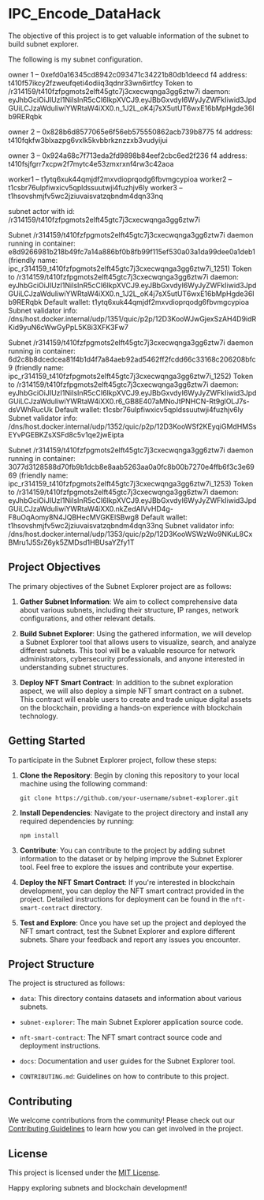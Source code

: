 # IPC_Encode_DataHack

The objective of this project is to get valuable information of the subnet to build subnet explorer.

The following is my subnet configuration.

owner 1 – 0xefd0a16345cd8942c093471c34221b80db1deecd
f4 address: t410f57ikcy2fzweufqeti4odiiq3qdnr33wn6irtfcy
Token to /r314159/t410fzfpgmots2elft45gtc7j3cxecwqnga3gg6ztw7i daemon: eyJhbGciOiJIUzI1NiIsInR5cCI6IkpXVCJ9.eyJBbGxvdyI6WyJyZWFkIiwid3JpdGUiLCJzaWduIiwiYWRtaW4iXX0.n_1J2L_oK4j7sX5utUT6wxE16bMpHgde36Ib9RERqbk

owner 2 – 0x828b6d8577065e6f56eb575550862acb739b8775
f4 address: t410fqkfw3blxazpg6vxlk5kvbbrkznzzxb3vudyijui

owner 3 – 0x924a68c7f713eda2fd9898b84eef2cbc6ed2f236
f4 address: t410fsjfgrr7xcpw2f7mytc4e53zmxrxnf4rw3c42aoa

worker1 – t1ytq6xuk44qmjdf2mxvdioprqodg6fbvmgcypioa
worker2 – t1csbr76ulpfiwxicv5qpldssuutwji4fuzhjv6ly
worker3 – t1hsovshmjfv5wc2jziuvaisvatzqbndm4dqn33nq

subnet actor with id: /r314159/t410fzfpgmots2elft45gtc7j3cxecwqnga3gg6ztw7i

Subnet /r314159/t410fzfpgmots2elft45gtc7j3cxecwqnga3gg6ztw7i daemon running in container: e8d9266981b218b49fc7a14a886bf0b8fb99f115ef530a03a1da99dee0a1deb1 (friendly name: ipc_r314159_t410fzfpgmots2elft45gtc7j3cxecwqnga3gg6ztw7i_1251)
Token to /r314159/t410fzfpgmots2elft45gtc7j3cxecwqnga3gg6ztw7i daemon: eyJhbGciOiJIUzI1NiIsInR5cCI6IkpXVCJ9.eyJBbGxvdyI6WyJyZWFkIiwid3JpdGUiLCJzaWduIiwiYWRtaW4iXX0.n_1J2L_oK4j7sX5utUT6wxE16bMpHgde36Ib9RERqbk
Default wallet: t1ytq6xuk44qmjdf2mxvdioprqodg6fbvmgcypioa
Subnet validator info: /dns/host.docker.internal/udp/1351/quic/p2p/12D3KooWJwGjexSzAH4D9idRKid9yuN6cWwGyPpL5K8i3XFK3Fw7


Subnet /r314159/t410fzfpgmots2elft45gtc7j3cxecwqnga3gg6ztw7i daemon running in container: 6d2c8b8dcedcea81f4b1d4f7a84aeb92ad5462ff2fcdd66c33168c206208bfc9 (friendly name: ipc_r314159_t410fzfpgmots2elft45gtc7j3cxecwqnga3gg6ztw7i_1252)
Token to /r314159/t410fzfpgmots2elft45gtc7j3cxecwqnga3gg6ztw7i daemon: eyJhbGciOiJIUzI1NiIsInR5cCI6IkpXVCJ9.eyJBbGxvdyI6WyJyZWFkIiwid3JpdGUiLCJzaWduIiwiYWRtaW4iXX0.r6_GB8E407aMNoJtPNHCN-Rt9glOLJ7s-dsVWhRucUk
Default wallet: t1csbr76ulpfiwxicv5qpldssuutwji4fuzhjv6ly
Subnet validator info:
/dns/host.docker.internal/udp/1352/quic/p2p/12D3KooWSf2KEyqiGMdHMSsEYvPGEBKZsXSFd8c5v1qe2jwEipta


Subnet /r314159/t410fzfpgmots2elft45gtc7j3cxecwqnga3gg6ztw7i daemon running in container: 3077d3128588d70fb9b1dcb8e8aab5263aa0a0fc8b00b7270e4ffb6f3c3e6969 (friendly name: ipc_r314159_t410fzfpgmots2elft45gtc7j3cxecwqnga3gg6ztw7i_1253)
Token to /r314159/t410fzfpgmots2elft45gtc7j3cxecwqnga3gg6ztw7i daemon: eyJhbGciOiJIUzI1NiIsInR5cCI6IkpXVCJ9.eyJBbGxvdyI6WyJyZWFkIiwid3JpdGUiLCJzaWduIiwiYWRtaW4iXX0.nkZedAIVvHD4g-F8uOqAomy8N4JQBHecMVGKElSBwg8
Default wallet: t1hsovshmjfv5wc2jziuvaisvatzqbndm4dqn33nq
Subnet validator info:
/dns/host.docker.internal/udp/1353/quic/p2p/12D3KooWSWzWo9NKuL8CxBMru1J5SrZ6yk5ZMDsd1HBUsaYZfy1T


## Project Objectives

The primary objectives of the Subnet Explorer project are as follows:

1. **Gather Subnet Information**: We aim to collect comprehensive data about various subnets, including their structure, IP ranges, network configurations, and other relevant details.

2. **Build Subnet Explorer**: Using the gathered information, we will develop a Subnet Explorer tool that allows users to visualize, search, and analyze different subnets. This tool will be a valuable resource for network administrators, cybersecurity professionals, and anyone interested in understanding subnet structures.

3. **Deploy NFT Smart Contract**: In addition to the subnet exploration aspect, we will also deploy a simple NFT smart contract on a subnet. This contract will enable users to create and trade unique digital assets on the blockchain, providing a hands-on experience with blockchain technology.

## Getting Started

To participate in the Subnet Explorer project, follow these steps:

1. **Clone the Repository**: Begin by cloning this repository to your local machine using the following command:

   ```shell
   git clone https://github.com/your-username/subnet-explorer.git
   ```

2. **Install Dependencies**: Navigate to the project directory and install any required dependencies by running:

   ```shell
   npm install
   ```

3. **Contribute**: You can contribute to the project by adding subnet information to the dataset or by helping improve the Subnet Explorer tool. Feel free to explore the issues and contribute your expertise.

4. **Deploy the NFT Smart Contract**: If you're interested in blockchain development, you can deploy the NFT smart contract provided in the project. Detailed instructions for deployment can be found in the `nft-smart-contract` directory.

5. **Test and Explore**: Once you have set up the project and deployed the NFT smart contract, test the Subnet Explorer and explore different subnets. Share your feedback and report any issues you encounter.

## Project Structure

The project is structured as follows:

- `data`: This directory contains datasets and information about various subnets.

- `subnet-explorer`: The main Subnet Explorer application source code.

- `nft-smart-contract`: The NFT smart contract source code and deployment instructions.

- `docs`: Documentation and user guides for the Subnet Explorer tool.

- `CONTRIBUTING.md`: Guidelines on how to contribute to this project.

## Contributing

We welcome contributions from the community! Please check out our [Contributing Guidelines](CONTRIBUTING.md) to learn how you can get involved in the project.

## License

This project is licensed under the [MIT License](LICENSE).

Happy exploring subnets and blockchain development!








